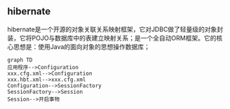 ## hibernate
hibernate是一个开源的对象关联关系映射框架，它对JDBC做了轻量级的对象封装，它将POJO与数据库中的表建立映射关系；是一个全自动ORM框架。它的核心思想是：使用Java的面向对象的思想操作数据库；

```
graph TD
应用程序-->Configuration
xxx.cfg.xml-->Configuration
xxx.hbt.xml-->xxx.cfg.xml
Configuration-->SessionFactory
SessionFactory-->Session
Session-->开启事物
```

